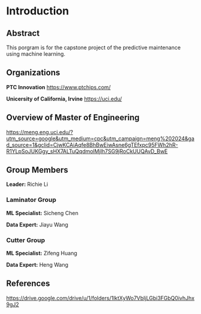 # Introduction
## Abstract
This porgram is for the capstone project of the predictive maintenance using machine learning.
## Organizations
**PTC Innovation** https://www.ptchips.com/

**Unicersity of California, Irvine** https://uci.edu/

## Overview of Master of Engineering
https://meng.eng.uci.edu/?utm_source=google&utm_medium=cpc&utm_campaign=meng%202024&gad_source=1&gclid=CjwKCAiAqfe8BhBwEiwAsne6gTEfxpc95FWh2hR-R1YLpSoJUKGgy_sHX7ALTuQqdmolMjIh7SG9jRoCkUUQAvD_BwE

## Group Members
**Leader:** Richie Li

### Laminator Group

**ML Specialist:** Sicheng Chen

**Data Expert:** Jiayu Wang

### Cutter Group

**ML Specialist:** Zifeng Huang

**Data Expert:** Heng Wang

## References

https://drive.google.com/drive/u/1/folders/1lktXyWo7VbIjLGbi3FGbQ0ivhJhx9gJ2
